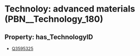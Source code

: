 # Technoloy: __advanced materials__ (PBN__Technology_180)

## Property: has_TechnologyID

* [Q3595325](Q3595325)


